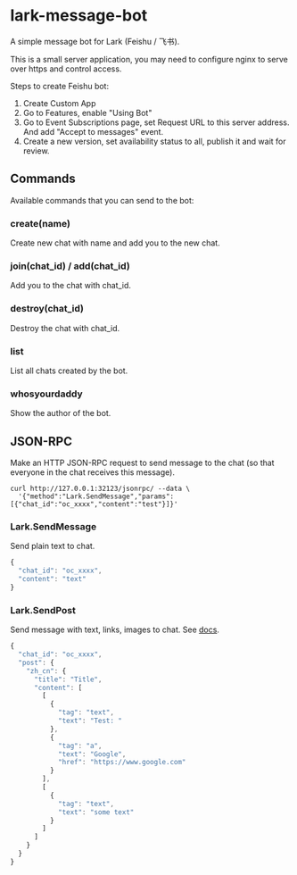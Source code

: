# lark-message-bot

A simple message bot for Lark (Feishu / 飞书).

This is a small server application, you may need to configure nginx to serve
over https and control access.

Steps to create Feishu bot:

1. Create Custom App
2. Go to Features, enable "Using Bot"
3. Go to Event Subscriptions page, set Request URL to this server address.
   And add "Accept to messages" event.
4. Create a new version, set availability status to all, publish it and wait
   for review.

## Commands

Available commands that you can send to the bot:

### create(name)

Create new chat with name and add you to the new chat.

### join(chat_id) / add(chat_id)

Add you to the chat with chat_id.

### destroy(chat_id)

Destroy the chat with chat_id.

### list

List all chats created by the bot.

### whosyourdaddy

Show the author of the bot.

## JSON-RPC

Make an HTTP JSON-RPC request to send message to the chat (so that everyone in
the chat receives this message).

```
curl http://127.0.0.1:32123/jsonrpc/ --data \
  '{"method":"Lark.SendMessage","params":[{"chat_id":"oc_xxxx","content":"test"}]}'
```

### Lark.SendMessage

Send plain text to chat.

```js
{
  "chat_id": "oc_xxxx",
  "content": "text"
}
```

### Lark.SendPost

Send message with text, links, images to chat.
See [docs](https://open.feishu.cn/document/ukTMukTMukTM/uMDMxEjLzATMx4yMwETM).

```js
{
  "chat_id": "oc_xxxx",
  "post": {
    "zh_cn": {
      "title": "Title",
      "content": [
        [
          {
            "tag": "text",
            "text": "Test: "
          },
          {
            "tag": "a",
            "text": "Google",
            "href": "https://www.google.com"
          }
        ],
        [
          {
            "tag": "text",
            "text": "some text"
          }
        ]
      ]
    }
  }
}
```
